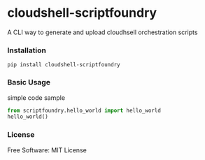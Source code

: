 # cloudshell-scriptfoundry
A CLI way to generate and upload cloudhsell orchestration scripts


### Installation

```
pip install cloudshell-scriptfoundry
```

### Basic Usage
simple code sample

```python
from scriptfoundry.hello_world import hello_world
hello_world()
```

### License

Free Software: MIT License